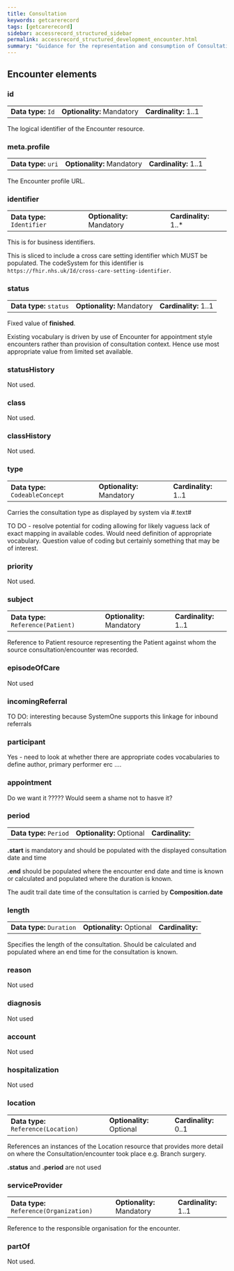 ```yaml
---
title: Consultation
keywords: getcarerecord
tags: [getcarerecord]
sidebar: accessrecord_structured_sidebar
permalink: accessrecord_structured_development_encounter.html
summary: "Guidance for the representation and consumption of Consultations"
---
```

## Encounter elements ##

### id ###

<table class='resource-attributes'>
  <tr>
    <td><b>Data type:</b> <code>Id</code></td>
    <td><b>Optionality:</b> Mandatory</td>
    <td><b>Cardinality:</b> 1..1</td>
  </tr>
</table>

The logical identifier of the Encounter resource.

### meta.profile ###

<table class='resource-attributes'>
  <tr>
    <td><b>Data type:</b> <code>uri</code></td>
    <td><b>Optionality:</b> Mandatory</td>
    <td><b>Cardinality:</b> 1..1</td>
  </tr>
</table>

The Encounter profile URL.

### identifier ###

<table class='resource-attributes'>
  <tr>
    <td><b>Data type:</b> <code>Identifier</code></td>
    <td><b>Optionality:</b> Mandatory</td>
    <td><b>Cardinality:</b> 1..*</td>
  </tr>
</table>

This is for business identifiers.

This is sliced to include a cross care setting identifier which MUST be populated. The codeSystem for this identifier is `https://fhir.nhs.uk/Id/cross-care-setting-identifier`.

### status ###

<table class='resource-attributes'>
  <tr>
    <td><b>Data type:</b> <code>status</code></td>
    <td><b>Optionality:</b> Mandatory</td>
    <td><b>Cardinality:</b> 1..1</td>
  </tr>
</table>

Fixed value of **finished**. 

Existing vocabulary is driven by use of Encounter for appointment style encounters rather than provision of consultation context. Hence use most appropriate value from limited set available.

### statusHistory ###

Not used.

### class ###

Not used.

###  classHistory ###

Not used.

### type ###

<table class='resource-attributes'>
  <tr>
    <td><b>Data type:</b> <code>CodeableConcept</code></td>
    <td><b>Optionality:</b> Mandatory</td>
    <td><b>Cardinality:</b> 1..1</td>
  </tr>
</table>

Carries the consultation type as displayed by system via #.text#

TO DO - resolve potential for coding allowing for likely vaguess lack of exact mapping in available codes. Would need definition of appropriate vocabulary. Question value of coding but certainly something that may be of interest.

### priority ###

Not used.

### subject ###

<table class='resource-attributes'>
  <tr>
    <td><b>Data type:</b> <code>Reference(Patient)</code></td>
    <td><b>Optionality:</b> Mandatory</td>
    <td><b>Cardinality:</b> 1..1</td>
  </tr>
</table>

Reference to Patient resource representing the Patient against whom the source consultation/encounter was recorded.

### episodeOfCare ###

Not used

### incomingReferral ###

TO DO: interesting because SystemOne supports this linkage for inbound referrals

### participant ###

Yes - need to look at whether there are appropriate codes vocabularies to define author, primary performer erc ....

### appointment ###

Do we want it ????? Would seem a shame not to hasve it?


### period ###

<table class='resource-attributes'>
  <tr>
    <td><b>Data type:</b> <code>Period</code></td>
    <td><b>Optionality:</b> Optional</td>
    <td><b>Cardinality:</b> </td>
  </tr>
</table>

**.start** is mandatory and should be populated with the displayed consultation date and time 

**.end** should be populated where the encounter end date and time is known or calculated and populated where the duration is known.

The audit trail date time of the consultation is carried by **Composition.date**

### length ###

<table class='resource-attributes'>
  <tr>
    <td><b>Data type:</b> <code>Duration</code></td>
    <td><b>Optionality:</b> Optional</td>
    <td><b>Cardinality:</b> </td>
  </tr>
</table>

Specifies the length of the consultation. Should be calculated and populated where an end time for the consultation is known.

### reason ###

Not used

### diagnosis ###

Not used

### account ###

Not used

### hospitalization ###

Not used

### location ###

<table class='resource-attributes'>
  <tr>
    <td><b>Data type:</b> <code>Reference(Location)</code></td>
    <td><b>Optionality:</b> Optional</td>
    <td><b>Cardinality:</b> 0..1</td>
  </tr>
</table>

References an instances of the Location resource that provides more detail on where the Consultation/encounter took place e.g. Branch surgery.

**.status** and **.period** are not used

### serviceProvider ###

<table class='resource-attributes'>
  <tr>
    <td><b>Data type:</b> <code>Reference(Organization)</code></td>
    <td><b>Optionality:</b> Mandatory</td>
    <td><b>Cardinality:</b> 1..1</td>
  </tr>
</table>

Reference to the responsible organisation for the encounter.

### partOf ###

Not used.
